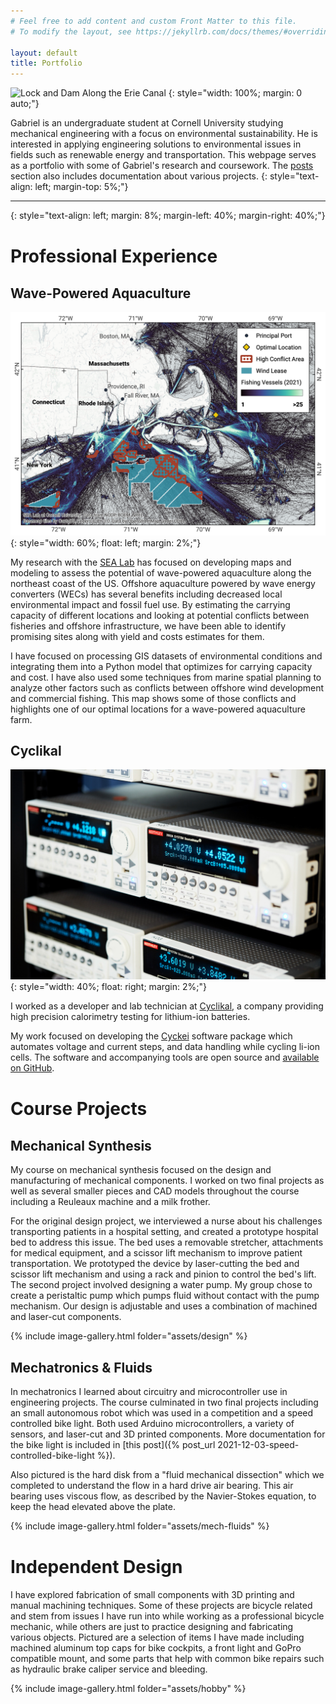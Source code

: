 ```yaml
---
# Feel free to add content and custom Front Matter to this file.
# To modify the layout, see https://jekyllrb.com/docs/themes/#overriding-theme-defaults

layout: default
title: Portfolio
---
```


![Lock and Dam Along the Erie Canal](/assets/wallpaper-erie-canal.jpg)
{: style="width: 100%; margin: 0 auto;"}

Gabriel is an undergraduate student at Cornell University studying mechanical engineering with a focus on environmental sustainability.
He is interested in applying engineering solutions to environmental issues in fields such as renewable energy and transportation. This webpage serves as a portfolio with some of Gabriel's research and coursework. The [posts](/posts) section also includes documentation about various projects.
{: style="text-align: left; margin-top: 5%;"}

---
{: style="text-align: left; margin: 8%; margin-left: 40%; margin-right: 40%;"}

# Professional Experience

## Wave-Powered Aquaculture

[![Map of Fishing Conflicts](/assets/conflicts-map.png)](/assets/conflicts-map.png)
{: style="width: 60%; float: left; margin: 2%;"}

My research with the [SEA Lab](https://sea.mae.cornell.edu/) has focused on developing maps and modeling to assess the potential of wave-powered aquaculture along the northeast coast of the US. Offshore aquaculture powered by wave energy converters (WECs) has several benefits including decreased local environmental impact and fossil fuel use. By estimating the carrying capacity of different locations and looking at potential conflicts between fisheries and offshore infrastructure, we have been able to identify promising sites along with yield and costs estimates for them.

I have focused on processing GIS datasets of environmental conditions and integrating them into a Python model that optimizes for carrying capacity and cost. I have also used some techniques from marine spatial planning to analyze other factors such as conflicts between offshore wind development and commercial fishing. This map shows some of those conflicts and highlights one of our optimal locations for a wave-powered aquaculture farm.

## Cyclikal

![Rack of Keithley Power Supplies](/assets/keithleys.jpg)
{: style="width: 40%; float: right; margin: 2%;"}

I worked as a developer and lab technician at [Cyclikal](https://cyclikal.com/), a company providing high precision calorimetry testing for lithium-ion batteries.

My work focused on developing the [Cyckei](https://docs.cyclikal.com/projects/cyckei/en/stable/) software package which automates voltage and current steps, and data handling while cycling li-ion cells. The software and accompanying tools are open source and [available on GitHub](https://github.com/cyclikal/cyckei).

# Course Projects

## Mechanical Synthesis

My course on mechanical synthesis focused on the design and manufacturing of mechanical components. I worked on two final projects as well as several smaller pieces and CAD models throughout the course including a Reuleaux machine and a milk frother.

For the original design project, we interviewed a nurse about his challenges transporting patients in a hospital setting, and created a prototype hospital bed to address this issue. The bed uses a removable stretcher, attachments for medical equipment, and a scissor lift mechanism to improve patient transportation. We prototyped the device by laser-cutting the bed and scissor lift mechanism and using a rack and pinion to control the bed's lift. The second project involved designing a water pump. My group chose to create a peristaltic pump which pumps fluid without contact with the pump mechanism. Our design is adjustable and uses a combination of machined and laser-cut components.

{% include image-gallery.html folder="assets/design" %}

## Mechatronics & Fluids

In mechatronics I learned about circuitry and microcontroller use in engineering projects. The course culminated in two final projects including an small autonomous robot which was used in a competition and a speed controlled bike light. Both used Arduino microcontrollers, a variety of sensors, and laser-cut and 3D printed components. More documentation for the bike light is included in [this post]({% post_url 2021-12-03-speed-controlled-bike-light %}).

Also pictured is the hard disk from a "fluid mechanical dissection" which we completed to understand the flow in a hard drive air bearing. This air bearing uses viscous flow, as described by the Navier-Stokes equation, to keep the head elevated above the plate.

{% include image-gallery.html folder="assets/mech-fluids" %}

# Independent Design

I have explored fabrication of small components with 3D printing and manual machining techniques. Some of these projects are bicycle related and stem from issues I have run into while working as a professional bicycle mechanic, while others are just to practice designing and fabricating various objects. Pictured are a selection of items I have made including machined aluminum top caps for bike cockpits, a front light and GoPro compatible mount, and some parts that help with common bike repairs such as hydraulic brake caliper service and bleeding.

{% include image-gallery.html folder="assets/hobby" %}

<style>
  h1 {
    margin-top: 8%;
  }
</style>

<script type="text/javascript" src="/js/lightbox.js"></script>
<link rel="stylesheet" href="/css/lightbox.css">

